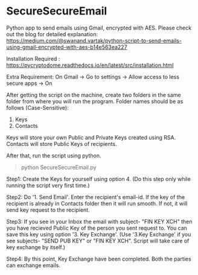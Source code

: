 # SecureSecureEmail
Python app to send emails using Gmail, encrypted with AES. 
Please check out the blog for detailed explanation: https://medium.com/@swanand.vartak/python-script-to-send-emails-using-gmail-encrypted-with-aes-b14e563ea227

Installation Required :
https://pycryptodome.readthedocs.io/en/latest/src/installation.html

Extra Requirement:
On Gmail -> Go to settings -> Allow access to less secure apps -> On


After getting the script on the machine, create two folders in the same folder from where you will run the program.
Folder names should be as follows (Case-Sensitive):
1. Keys
2. Contacts

Keys will store your own Public and Private Keys created using RSA.
Contacts will store Public Keys of recipients.

After that, run the script using python.

> python SecureSecureEmail.py 

Step1: Create the Keys for yourself using option 4. (Do this step only while running the script very first time.)

Step2: Do '1. Send Email'. Enter the recipient's email-id. If the key of the recipient is already in Contacts folder then it will run smooth. If not, it will send key request to the recipient.

Step3: If you see in your Inbox the email with subject- "FIN KEY XCH" then you have recieved Public Key of the person you sent request to. You can save this key using option '3. Key Exchange'. (Use '3.Key Exchange' if you see subjects- "SEND PUB KEY" or "FIN KEY XCH". Script will take care of key exchange by itself.)

Step4: By this point, Key Exchange have been completed. Both the parties can exchange emails.






